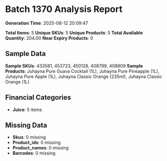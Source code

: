 # Batch 1370 Analysis Report

**Generation Time**: 2025-08-12 20:09:47

**Total Items**: 5
**Unique SKUs**: 5
**Unique Products**: 5
**Total Available Quantity**: 204.00
**Near Expiry Products**: 0

## Sample Data
**Sample SKUs**: 433581, 453723, 450128, 408799, 408809
**Sample Products**: Juhayna Pure Guava Cocktail (1L), Juhayna Pure Pineapple (1L), Juhayna Pure Apple (1L), Juhayna Classic Orange (235ml), Juhayna Classic Orange (1L)

## Financial Categories
- **Juice**: 5 items

## Missing Data
- **Skus**: 0 missing
- **Product_ids**: 0 missing
- **Product_names**: 0 missing
- **Barcodes**: 0 missing
